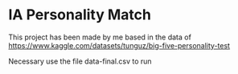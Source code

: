 # IA Personality Match


This project has been made by me based in the data of https://www.kaggle.com/datasets/tunguz/big-five-personality-test

Necessary use the file data-final.csv to run
